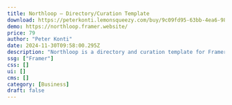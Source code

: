 ```yaml
---
title: Northloop — Directory/Curation Template
download: https://peterkonti.lemonsqueezy.com/buy/9c09fd95-63bb-4ea6-9844-4572259df4cc
demo: https://northloop.framer.website/
price: 79
author: "Peter Konti"
date: 2024-11-30T09:58:00.295Z
description: "Northloop is a directory and curation template for Framer. A perfect tool for gathering an engaging audience or start a newsletter. Everything is powered by the Framer CMS. No code needed."
ssg: ["Framer"]
css: []
ui: []
cms: []
category: [Business]
draft: false
---
```


